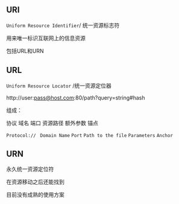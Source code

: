 ## URI

`Uniform Resource Identifier`/ 统一资源标志符

用来唯一标识互联网上的信息资源

包括URL和URN

## URL

`Uniform Resource Locator` /统一资源定位器

http://user:pass@host.com:80/path?query=string#hash

组成：

协议	域名	端口	资源路径	额外参数	锚点

`Protocol:// ` `Domain Name` `Port` `Path to the file` `Parameters` `Anchor` 

## URN

永久统一资源定位符

在资源移动之后还能找到

目前没有成熟的使用方案

